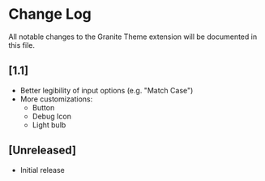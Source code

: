 # Change Log
All notable changes to the Granite Theme extension will be documented in this file.

## [1.1]
- Better legibility of input options (e.g. "Match Case")
- More customizations:
  - Button
  - Debug Icon
  - Light bulb

## [Unreleased]
- Initial release
